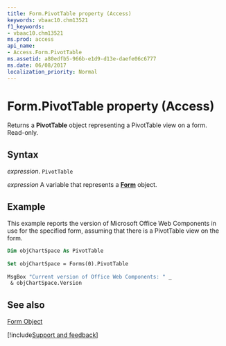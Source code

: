 ```yaml
---
title: Form.PivotTable property (Access)
keywords: vbaac10.chm13521
f1_keywords:
- vbaac10.chm13521
ms.prod: access
api_name:
- Access.Form.PivotTable
ms.assetid: a80edfb5-966b-e1d9-d13e-daefe06c6777
ms.date: 06/08/2017
localization_priority: Normal
---
```



# Form.PivotTable property (Access)

Returns a  **PivotTable** object representing a PivotTable view on a form. Read-only.


## Syntax

_expression_. `PivotTable`

_expression_ A variable that represents a **[Form](Access.Form.md)** object.


## Example

This example reports the version of Microsoft Office Web Components in use for the specified form, assuming that there is a PivotTable view on the form.


```vb
Dim objChartSpace As PivotTable 
 
Set objChartSpace = Forms(0).PivotTable 
 
MsgBox "Current version of Office Web Components: " _ 
 & objChartSpace.Version 

```


## See also


[Form Object](Access.Form.md)

[!include[Support and feedback](~/includes/feedback-boilerplate.md)]
